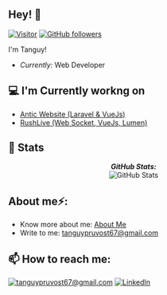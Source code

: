 <h2>Hey! 👋</h2>

[![Visitor](https://visitor-badge.laobi.icu/badge?page_id=tanguyprvst)](https://github.com/tanguyprvst) [![GitHub followers](https://img.shields.io/github/followers/tanguyprvst.svg?style=social&label=Follow)](https://github.com/tanguyprvst?tab=followers)

I'm Tanguy! 
- <i>Currently:</i> Web Developer

<h2>💻 I'm Currently workng on</h2>

- <a href="https://github.com/Antic-Industries">Antic Website (Laravel & VueJs)</a>
- <a href="https://github.com/Rush-Live">RushLive (Web Socket, VueJs, Lumen)</a>

<h2>👀 Stats</h2>

<div>  
  <p align="center">
  <b><em>GitHub Stats:</em></b> <br/>
    <img src="https://github-readme-streak-stats.herokuapp.com/?user=tanguyprvst" alt="GitHub Stats" />
</div>

<h2> About me⚡:</h2>
 
- Know more about me: [About Me](soon)
- Write to me: [tanguypruvost67@gmail.com](mailto:tanguypruvost67@gmail.com)

<h2>📫 How to reach me:</h2>

<a href="mailto:tanguypruvost67@gmail.com">![tanguypruvost67@gmail.com](https://img.shields.io/badge/Gmail-D14836?style=for-the-badge&logo=gmail&logoColor=white)</a>
<a href="https://www.linkedin.com/in/tanguy-pruvost-53456a186/">![LinkedIn](https://img.shields.io/badge/LinkedIn-0077B5?style=for-the-badge&logo=linkedin&logoColor=white)</a>
